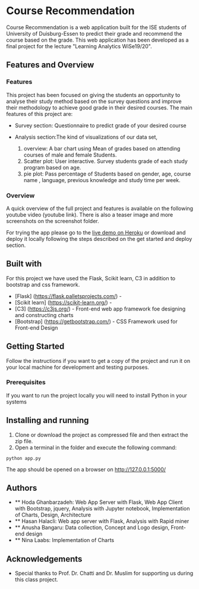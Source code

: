 ![]()
# Course Recommendation 

Course Recommendation is a web application built for the ISE students of University of Duisburg-Essen to predict their grade and recommend the course based on the grade. This web application has been developed as a final project for the lecture "Learning Analytics WiSe19/20".



## Features and Overview

### Features

This project has been focused on giving the students an opportunity to analyse their study method based on the survey questions and improve their methodology to achieve good grade in their desired courses. The main features of this project are:

* Survey section: Questionnaire to predict grade of your desired course
* Analysis section:The kind of visualizations of our data set,
   
    1. overview: A bar chart using Mean of grades based on attending courses of male and female Students.
    2. Scatter plot: User interactive. Survey students grade of each study program based on age.
    3. pie plot: Pass percentage of Students based on gender, age, course name , language, previous knowledge and study time per week.

### Overview

A quick overview of the full project and features is available on the following youtube video (youtube link). There is also a teaser image and more screenshots on the screenshot folder.

For trying the app please go to the [live demo on Heroku](https://interactive-asl.herokuapp.com/) or download and deploy it locally following the steps described on the get started and deploy section.

## Built with

For this project we have used the Flask, Scikit learn, C3 in addition to bootstrap and css framework.

* [Flask] (https://flask.palletsprojects.com/) - 
* [Scikit learn] (https://scikit-learn.org/) -
* [C3] (https://c3js.org/) - Front-end web app framework foe designing and constructing charts
* [Bootstrap] (https://getbootstrap.com/) - CSS Framework used for Front-end Design

## Getting Started

Follow the instructions if you want to get a copy of the project  and run it on your local machine for development and testing purposes.

### Prerequisites
 
If you want to run the project locally you will need to install Python in your systems

## Installing and running 

1. Clone or download the project as compressed file and then extract the zip file.
2. Open a terminal in the folder and execute the following command:

```
python app.py
```
The app should be opened on a browser on http://127.0.0.1:5000/



## Authors

* ** Hoda Ghanbarzadeh: Web App Server with Flask, Web App Client with Bootstrap, jquery, Analysis with Jupyter notebook, Implementation of Charts, Design, Architecture
* ** Hasan Halacli: Web app server with Flask, Analysis with Rapid miner
* ** Anusha Bangaru: Data collection, Concept and Logo design, Front-end design
* ** Nina Laabs: Implementation of Charts

## Acknowledgements

* Special thanks to Prof. Dr. Chatti and Dr. Muslim for supporting us during this class project.

 

